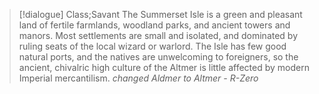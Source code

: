 >[!dialogue] Class;Savant
The Summerset Isle is a green and pleasant land of fertile farmlands, woodland parks, and ancient towers and manors. Most settlements are small and isolated, and dominated by ruling seats of the local wizard or warlord. The Isle has few good natural ports, and the natives are unwelcoming to foreigners, so the ancient, chivalric high culture of the Altmer is little affected by modern Imperial mercantilism.
*changed Aldmer to Altmer - R-Zero*